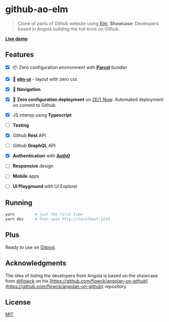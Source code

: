 # github-ao-elm

> Clone of parts of Github website using [Elm](https://elm-lang.org). **Showcase**: Developers based in Angola building the hot tools on Github.

**[Live demo](https://github-ao-elm.now.sh)**


## Features


- [x] 📦 Zero configuration environment with **[Parcel](https://https://parceljs.org/)** bundler

- [x] 💅 **[elm-ui](https://package.elm-lang.org/packages/mdgriffith/elm-ui/latest)** - layout with zero css

- [x] 🚆 **Navigation**

- [x] 🚀 **Zero configuration deployment** on [ZEIT Now](https://zeit.co/guides/upgrade-to-zero-configuration/). Automated deployment on commit to Github.

- [x] JS interop using **Typescript**

- [ ] **Testing**

- [x] Github **Rest** API

- [ ] Github **GraphQL** API

- [x] **Authentication** with **[Auth0](https://auth0.com)**

- [ ] **Responsive** design

- [ ] **Mobile** apps

- [ ] **UI Playground** with UI Explorer


## Running

```sh
yarn         # just the first time
yarn dev     # then open http://localhost:1234
```


## Plus

Ready to use on [Gitpod](https://www.gitpod.io/).


## Acknowledgments

The idea of listing the developers from Angola is based on the showcase from [@flowck](https://github.com/flowck) on his [https://github.com/flowck/angolan-on-github](https://github.com/flowck/angolan-on-github) repository.


## License

[MIT](https://lemolsoft.mit-license.org/)
